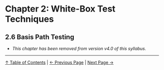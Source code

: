 # Chapter 2: White-Box Test Techniques

## 2.6 Basis Path Testing

- _This chapter has been removed from version v4.0 of this syllabus._

---

[↑ Table of Contents](../../README.md#table-of-contents) | [← Previous Page](2.5-multiple-condition-testing.md) | [Next Page →](2.7-api-testing.md)
